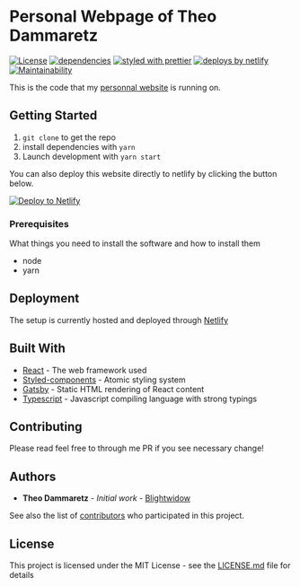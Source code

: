 # Personal Webpage of Theo Dammaretz

[![License](https://img.shields.io/github/license/mashape/apistatus.svg)](https://opensource.org/licenses/MIT) 
[![dependencies](https://img.shields.io/david/fabe/gatsby-universal.svg)](./package.json) 
[![styled with prettier](https://img.shields.io/badge/styled_with-prettier-ff69b4.svg)](https://github.com/prettier/prettier) 
[![deploys by netlify](https://img.shields.io/badge/deploys%20by-netlify-00c7b7.svg)](https://www.netlify.com)
[![Maintainability](https://api.codeclimate.com/v1/badges/dd506940a019e30a5161/maintainability)](https://codeclimate.com/github/Blightwidow/gatsby-blog/maintainability)

This is the code that my [personnal website](https://dammaretz.fr) is running on.

## Getting Started

1. `git clone` to get the repo
2. install dependencies with `yarn`
3. Launch development with `yarn start`

You can also deploy this website directly to netlify by clicking the button below.

[![Deploy to Netlify](https://www.netlify.com/img/deploy/button.svg)](https://app.netlify.com/start/deploy?repository=https://github.com/Blightwidow/gatsby-blog)

### Prerequisites

What things you need to install the software and how to install them

- node
- yarn

## Deployment

The setup is currently hosted and deployed through [Netlify](https://www.netlify.com/)

## Built With

* [React](https://reactjs.org/) - The web framework used
* [Styled-components](https://www.styled-components.com/) - Atomic styling system
* [Gatsby](https://www.gatsbyjs.org/) - Static HTML rendering of React content
* [Typescript](https://www.typescriptlang.org/) - Javascript compiling language with strong typings

## Contributing

Please read feel free to through me PR if you see necessary change!

## Authors

* **Theo Dammaretz** - *Initial work* - [Blightwidow](https://github.com/Bligthwidow)

See also the list of [contributors](https://github.com/Blightwidow/gatsby-blog/contributors) who participated in this project.

## License

This project is licensed under the MIT License - see the [LICENSE.md](LICENSE.md) file for details
